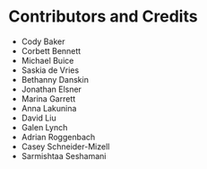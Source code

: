 # Contributors and Credits

- Cody Baker
- Corbett Bennett
- Michael Buice
- Saskia de Vries
- Bethanny Danskin
- Jonathan Elsner
- Marina Garrett
- Anna Lakunina
- David Liu
- Galen Lynch
- Adrian Roggenbach
- Casey Schneider-Mizell
- Sarmishtaa Seshamani